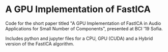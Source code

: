 # A GPU Implementation of FastICA
Code for the short paper titled "A GPU Implementation of FastICA in Audio Applications for Small Number of Components", presented at BCI '19 Sofia.

Includes python and jupyter files for a CPU, GPU (CUDA) and a Hybrid version of the FastICA algorithm.
